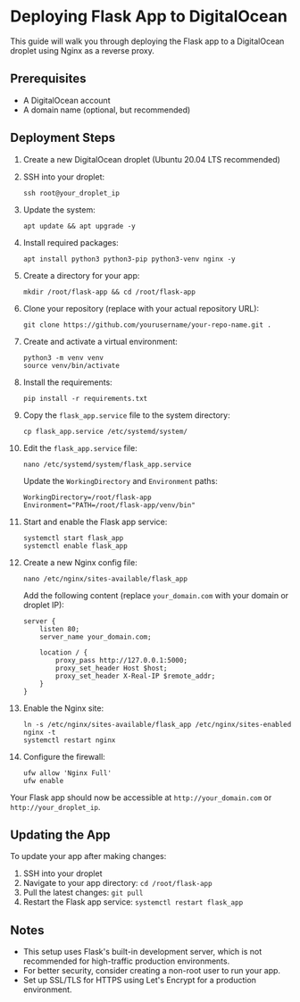 # Deploying Flask App to DigitalOcean

This guide will walk you through deploying the Flask app to a DigitalOcean droplet using Nginx as a reverse proxy.

## Prerequisites

- A DigitalOcean account
- A domain name (optional, but recommended)

## Deployment Steps

1. Create a new DigitalOcean droplet (Ubuntu 20.04 LTS recommended)

2. SSH into your droplet:
   ```
   ssh root@your_droplet_ip
   ```

3. Update the system:
   ```
   apt update && apt upgrade -y
   ```

4. Install required packages:
   ```
   apt install python3 python3-pip python3-venv nginx -y
   ```

5. Create a directory for your app:
   ```
   mkdir /root/flask-app && cd /root/flask-app
   ```

6. Clone your repository (replace with your actual repository URL):
   ```
   git clone https://github.com/yourusername/your-repo-name.git .
   ```

7. Create and activate a virtual environment:
   ```
   python3 -m venv venv
   source venv/bin/activate
   ```

8. Install the requirements:
   ```
   pip install -r requirements.txt
   ```

9. Copy the `flask_app.service` file to the system directory:
   ```
   cp flask_app.service /etc/systemd/system/
   ```

10. Edit the `flask_app.service` file:
    ```
    nano /etc/systemd/system/flask_app.service
    ```
    Update the `WorkingDirectory` and `Environment` paths:
    ```
    WorkingDirectory=/root/flask-app
    Environment="PATH=/root/flask-app/venv/bin"
    ```

11. Start and enable the Flask app service:
    ```
    systemctl start flask_app
    systemctl enable flask_app
    ```

12. Create a new Nginx config file:
    ```
    nano /etc/nginx/sites-available/flask_app
    ```
    Add the following content (replace `your_domain.com` with your domain or droplet IP):
    ```
    server {
        listen 80;
        server_name your_domain.com;

        location / {
            proxy_pass http://127.0.0.1:5000;
            proxy_set_header Host $host;
            proxy_set_header X-Real-IP $remote_addr;
        }
    }
    ```

13. Enable the Nginx site:
    ```
    ln -s /etc/nginx/sites-available/flask_app /etc/nginx/sites-enabled
    nginx -t
    systemctl restart nginx
    ```

14. Configure the firewall:
    ```
    ufw allow 'Nginx Full'
    ufw enable
    ```

Your Flask app should now be accessible at `http://your_domain.com` or `http://your_droplet_ip`.

## Updating the App

To update your app after making changes:

1. SSH into your droplet
2. Navigate to your app directory: `cd /root/flask-app`
3. Pull the latest changes: `git pull`
4. Restart the Flask app service: `systemctl restart flask_app`

## Notes

- This setup uses Flask's built-in development server, which is not recommended for high-traffic production environments.
- For better security, consider creating a non-root user to run your app.
- Set up SSL/TLS for HTTPS using Let's Encrypt for a production environment.

